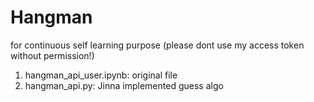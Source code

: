 # Hangman 
for continuous self learning purpose (please dont use my access token without permission!)

1. hangman_api_user.ipynb: original file 
2. hangman_api.py: Jinna implemented guess algo 


